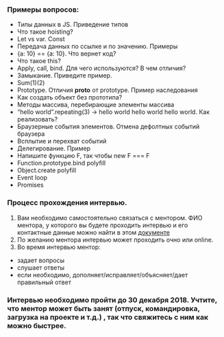 ### Примеры вопросов: 
   * Типы данных в JS. Приведение типов
   * Что такое hoisting?
   * Let vs var. Const
   * Передача данных по ссылке и по значению. Примеры
   * {a: 10} == {a: 10}. Что вернет код?
   * Что такое this?
   * Apply, call, bind. Для чего используются? В чем отличия?
   * Замыкание. Приведите пример.
   * Sum(1)(2)
   * Prototype. Отличия __proto__ от prototype. Пример наследования
   * Как создать объект без прототипа?
   * Методы массива, перебирающие элементы массива
   * “hello world”.repeating(3) -> hello world hello world hello world. Как реализовать?
   * Браузерные события элементов. Отмена дефолтных событий браузера
   * Всплытие и перехват событий
   * Делегирование. Пример
   * Напишите функцию F, так чтобы new F === F
   * Function.prototype.bind polyfill
   * Object.create polyfill
   * Event loop
   * Promises
   
   
### Процесс прохождения интервью.
1. Вам необходимо самостоятельно связаться с ментором. ФИО ментора, у которого вы будете проходить интервью и его контактные данные  можно найти в этом [документе](https://docs.google.com/spreadsheets/d/1q5jn9oGx8d7mpG-9oTF3XWlWpTwblW-2fiFA7XHNFGw/edit#gid=0)
2. По желанию ментора интервью может проходить очно или online.
3. Во время интервью ментор:
  - задает вопросы
  - слушает ответы
  - если необходимо, дополняет/исправляет/объясняет/дает правильный ответ

### Интервью необходимо пройти до 30 декабря 2018. Учтите, что ментор может быть занят (отпуск, командировка, загрузка на проекте и т.д.) , так что свяжитесь с ним как можно быстрее. 

